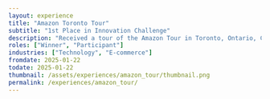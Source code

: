 ```yaml
---
layout: experience
title: "Amazon Toronto Tour"
subtitle: "1st Place in Innovation Challenge"
description: "Received a tour of the Amazon Tour in Toronto, Ontario, Canada organized by Ontario Tech's Co-op/Career Office! Won 1st place among 3 teams in their innovation challenge involving developing an algorithm related to recommending products given a CSV dataset."
roles: ["Winner", "Participant"]
industries: ["Technology", "E-commerce"]
fromdate: 2025-01-22
todate: 2025-01-22
thumbnail: /assets/experiences/amazon_tour/thumbnail.png
permalink: /experiences/amazon_tour/
---
```



